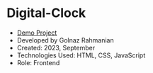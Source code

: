 # Digital-Clock

- [Demo Project](https://golnazrahmanian.github.io/Digital-Clock)
- Developed by Golnaz Rahmanian
- Created: 2023, September
- Technologies Used: HTML, CSS, JavaScript
- Role: Frontend
